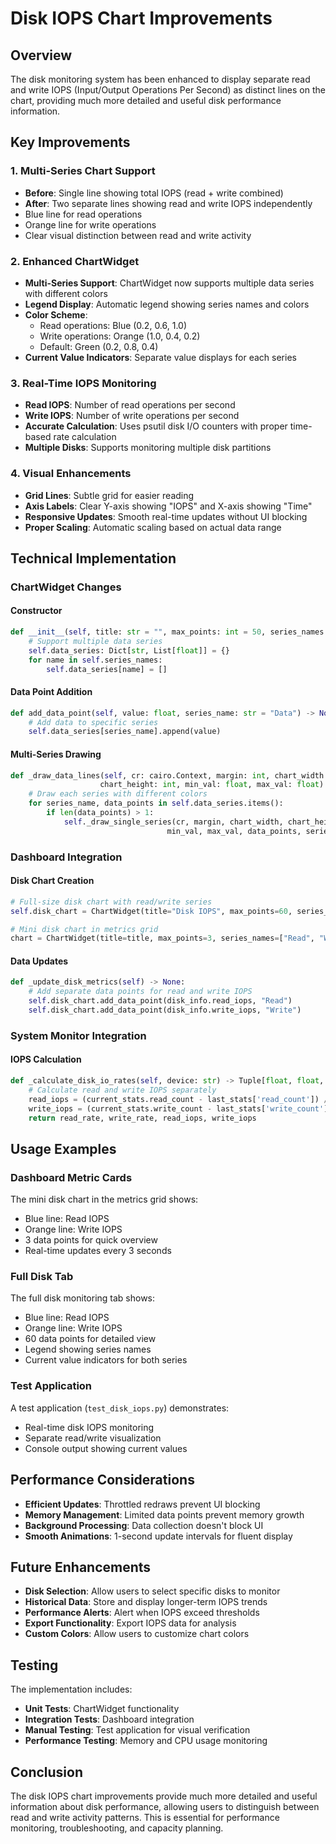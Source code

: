 # Disk IOPS Chart Improvements

## Overview

The disk monitoring system has been enhanced to display separate read and write IOPS (Input/Output Operations Per Second) as distinct lines on the chart, providing much more detailed and useful disk performance information.

## Key Improvements

### 1. **Multi-Series Chart Support**
- **Before**: Single line showing total IOPS (read + write combined)
- **After**: Two separate lines showing read and write IOPS independently
- Blue line for read operations
- Orange line for write operations
- Clear visual distinction between read and write activity

### 2. **Enhanced ChartWidget**
- **Multi-Series Support**: ChartWidget now supports multiple data series with different colors
- **Legend Display**: Automatic legend showing series names and colors
- **Color Scheme**: 
  - Read operations: Blue (0.2, 0.6, 1.0)
  - Write operations: Orange (1.0, 0.4, 0.2)
  - Default: Green (0.2, 0.8, 0.4)
- **Current Value Indicators**: Separate value displays for each series

### 3. **Real-Time IOPS Monitoring**
- **Read IOPS**: Number of read operations per second
- **Write IOPS**: Number of write operations per second
- **Accurate Calculation**: Uses psutil disk I/O counters with proper time-based rate calculation
- **Multiple Disks**: Supports monitoring multiple disk partitions

### 4. **Visual Enhancements**
- **Grid Lines**: Subtle grid for easier reading
- **Axis Labels**: Clear Y-axis showing "IOPS" and X-axis showing "Time"
- **Responsive Updates**: Smooth real-time updates without UI blocking
- **Proper Scaling**: Automatic scaling based on actual data range

## Technical Implementation

### ChartWidget Changes

#### Constructor
```python
def __init__(self, title: str = "", max_points: int = 50, series_names: Optional[List[str]] = None):
    # Support multiple data series
    self.data_series: Dict[str, List[float]] = {}
    for name in self.series_names:
        self.data_series[name] = []
```

#### Data Point Addition
```python
def add_data_point(self, value: float, series_name: str = "Data") -> None:
    # Add data to specific series
    self.data_series[series_name].append(value)
```

#### Multi-Series Drawing
```python
def _draw_data_lines(self, cr: cairo.Context, margin: int, chart_width: int,
                    chart_height: int, min_val: float, max_val: float) -> None:
    # Draw each series with different colors
    for series_name, data_points in self.data_series.items():
        if len(data_points) > 1:
            self._draw_single_series(cr, margin, chart_width, chart_height, 
                                   min_val, max_val, data_points, series_name)
```

### Dashboard Integration

#### Disk Chart Creation
```python
# Full-size disk chart with read/write series
self.disk_chart = ChartWidget(title="Disk IOPS", max_points=60, series_names=["Read", "Write"])

# Mini disk chart in metrics grid
chart = ChartWidget(title=title, max_points=3, series_names=["Read", "Write"])
```

#### Data Updates
```python
def _update_disk_metrics(self) -> None:
    # Add separate data points for read and write IOPS
    self.disk_chart.add_data_point(disk_info.read_iops, "Read")
    self.disk_chart.add_data_point(disk_info.write_iops, "Write")
```

### System Monitor Integration

#### IOPS Calculation
```python
def _calculate_disk_io_rates(self, device: str) -> Tuple[float, float, float, float]:
    # Calculate read and write IOPS separately
    read_iops = (current_stats.read_count - last_stats['read_count']) / time_diff
    write_iops = (current_stats.write_count - last_stats['write_count']) / time_diff
    return read_rate, write_rate, read_iops, write_iops
```

## Usage Examples

### Dashboard Metric Cards
The mini disk chart in the metrics grid shows:
- Blue line: Read IOPS
- Orange line: Write IOPS
- 3 data points for quick overview
- Real-time updates every 3 seconds

### Full Disk Tab
The full disk monitoring tab shows:
- Blue line: Read IOPS
- Orange line: Write IOPS
- 60 data points for detailed view
- Legend showing series names
- Current value indicators for both series

### Test Application
A test application (`test_disk_iops.py`) demonstrates:
- Real-time disk IOPS monitoring
- Separate read/write visualization
- Console output showing current values

## Performance Considerations

- **Efficient Updates**: Throttled redraws prevent UI blocking
- **Memory Management**: Limited data points prevent memory growth
- **Background Processing**: Data collection doesn't block UI
- **Smooth Animations**: 1-second update intervals for fluent display

## Future Enhancements

- **Disk Selection**: Allow users to select specific disks to monitor
- **Historical Data**: Store and display longer-term IOPS trends
- **Performance Alerts**: Alert when IOPS exceed thresholds
- **Export Functionality**: Export IOPS data for analysis
- **Custom Colors**: Allow users to customize chart colors

## Testing

The implementation includes:
- **Unit Tests**: ChartWidget functionality
- **Integration Tests**: Dashboard integration
- **Manual Testing**: Test application for visual verification
- **Performance Testing**: Memory and CPU usage monitoring

## Conclusion

The disk IOPS chart improvements provide much more detailed and useful information about disk performance, allowing users to distinguish between read and write activity patterns. This is essential for performance monitoring, troubleshooting, and capacity planning. 